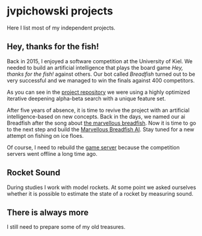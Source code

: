 # jvpichowski projects

Here I list most of my independent projects.

## Hey, thanks for the fish!

Back in 2015, I enjoyed a software competition at the University of Kiel.
We needed to build an artificial intelligence that plays the board game *Hey, thanks for the fish!* against others.
Our bot called *Breadfish* turned out to be very successful and we managed to win the finals against 400 competitors.

As you can see in the [project repository](https://github.com/jvpichowski-projects/cau-software-challenge-2015-submission) we were using a highly optimized iterative deepening alpha-beta search with a unique feature set.

After five years of absence, it is time to revive the project with an artificial intelligence-based on new concepts.
Back in the days, we named our ai Breadfish after the song about [the marvellous breadfish](https://www.youtube.com/watch?v=0RpdPzJgaBw). 
Now it is time to go to the next step and build the [Marvellous Breadfish AI](https://github.com/jvpichowski-projects/marvellous-breadfish-ai).
Stay tuned for a new attempt on fishing on ice floes.

Of course, I need to rebuild the [game server](https://github.com/jvpichowski-projects/hey-thanks-for-the-fish-server) because the competition servers went offline a long time ago.

## Rocket Sound

During studies I work with model rockets. 
At some point we asked ourselves whether it is possible to estimate the state of a rocket by measuring sound.

## There is always more

I still need to prepare some of my old treasures.
